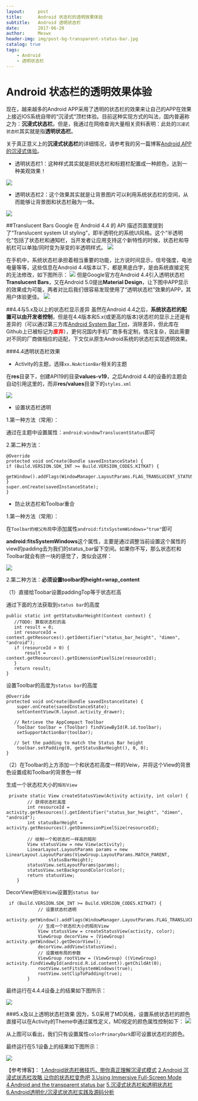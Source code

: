```yaml
---
layout:     post
title:      Android 状态栏的透明效果体验
subtitle:   Android 透明状态栏
date:       2017-06-20
author:     Meswx
header-img: img/post-bg-transparent-status-bar.jpg
catalog: true
tags:
    - Android
    - 透明状态栏
---
```


# Android 状态栏的透明效果体验
现在，越来越多的Android APP采用了透明的状态栏的效果来让自己的APP在效果上接近IOS系统自带的“沉浸式“顶栏体验。目前这种实现方式的叫法，国内普遍称之为：**沉浸式状态栏**。但是，我通过在网络查询大量相关资料表明：此处的`沉浸式状态栏`其实就是指**透明状态栏**。

关于真正意义上的**沉浸式状态栏**的详细情况，请参考我的另一篇博客[Android APP的沉浸式体验]()。

* 透明状态栏1：这种样式其实就是把状态栏和标题栏配置成一种颜色，达到一种美观效果！

![](http://ww2.sinaimg.cn/large/006tNc79gy1g5j6frrad6j30ar022q2p.jpg)

* 透明状态栏2：这个效果其实就是让背景图片可以利用系统状态栏的空间，从而能够让背景图和状态栏融为一体。

![](http://ww4.sinaimg.cn/large/006tNc79gy1g5j6fsavixj30an05ot8s.jpg)

##Translucent Bars
Google 在 Android 4.4 的 API 描述页面里提到了“Translucent system UI styling”，即半透明化的系统UI风格。这个“半透明化”包括了状态栏和通知栏，当开发者让应用支持这个新特性的时候，状态栏和导航栏可以单独/同时变为渐变的半透明样式。
![](http://ww1.sinaimg.cn/large/006tNc79gy1g5j6fs3c4hj30dw09hmx5.jpg)

在手机中，系统状态栏承担着相当重要的功能，比方说时间显示，信号强度，电池电量等等，这些信息在Android 4.4版本以下，都是黑底白字，是由系统直接定死的无法修改，如下图所示：
![](http://ww1.sinaimg.cn/large/006tNc79gy1g5j6frupzjj30dn0c2wel.jpg)
但是Google官方在Android 4.4引入透明状态栏**Translucent Bars**，又在Android 5.0提出**Material Design**，让下图中APP显示的效果成为可能，两者对比后我们很容易发现使用了“透明状态栏”效果的APP，其用户体验更佳。
![](http://ww3.sinaimg.cn/large/006tNc79gy1g5j6frygklj30dv0c4mxj.jpg)

##4.4与5.x及以上的状态栏显示差异
虽然在Android 4.4之后，**系统状态栏的配置可以由开发者控制**，但是在4.4版本和5.x(或更高的版本)状态栏的显示上还是有差异的（可以通过第三方库[Android System Bar Tint](https://github.com/jgilfelt/SystemBarTint)，消除差异，但此库在Github上已被标记为<font color="red">**废弃**</font>），更何况国内手机厂商多有定制，情况复杂，因此需要对不同的厂商做相应的适配，下文仅从原生Android系统的状态栏实现透明效果。

###4.4透明状态栏效果
* Activity的主题，选择`xx.NoActionBar`相关的主题

在**res**目录下，创建API19的目录**values-v19**，之后Android 4.4的设备的主题会自动引用这里的，而非**res/values**目录下的`styles.xml`

![](http://ww2.sinaimg.cn/large/006tNc79gy1g5j6frebf2j30z80a4mxv.jpg)

* 设置状态栏透明

1.第一种方法（常用）：

通过在主题中设置属性：`android:windowTranslucentStatus`即可

2.第二种方法：

```
@Override
protected void onCreate(Bundle savedInstanceState) {
if (Build.VERSION.SDK_INT >= Build.VERSION_CODES.KITKAT) {
   getWindow().addFlags(WindowManager.LayoutParams.FLAG_TRANSLUCENT_STATUS);
}
super.onCreate(savedInstanceState);
}
```

* 防止状态栏和Toolbar重合
 
1.第一种方法（常用）：

在`Toolbar的根父布局`中添加属性`android:fitsSystemWindows="true"`即可

**android:fitsSystemWindows**这个属性，主要是通过调整当前设置这个属性的view的padding去为我们的status_bar留下空间。如果你不写，那么状态栏和Toolbar就会有挤一块的感觉了，类似会这样：

![](http://ww4.sinaimg.cn/large/006tNc79gy1g5j6fr9qjqj30ng056dfs.jpg)

 2.第二种方法：**必须设置toolbar的height=wrap_content**
 
（1）直接给Toobar设置paddingTop等于状态栏高

通过下面的方法获取到`status bar`的高度

```
public static int getStatusBarHeight(Context context) {
   //TODO: 算取状态栏的高
   int result = 0;
   int resourceId = context.getResources().getIdentifier("status_bar_height", "dimen", "android");
   if (resourceId > 0) {
       result = context.getResources().getDimensionPixelSize(resourceId);
   }
   return result;
}
```
设置Toolbar的高度为`status bar`的高度

```
@Override
protected void onCreate(Bundle savedInstanceState) {
    super.onCreate(savedInstanceState);
    setContentView(R.layout.activity_drawer);

   // Retrieve the AppCompact Toolbar
    Toolbar toolbar = (Toolbar) findViewById(R.id.toolbar);
    setSupportActionBar(toolbar);

   // Set the padding to match the Status Bar height
    toolbar.setPadding(0, getStatusBarHeight(), 0, 0);
}
```

（2）在Toolbar的上方添加一个和状态栏高度一样的Veiw，并将这个View的背景色设置成和Toolbar的背景色一样

生成一个状态栏大小的`矩形View`

```
 private static View createStatusView(Activity activity, int color) {
        // 获得状态栏高度
        int resourceId = activity.getResources().getIdentifier("status_bar_height", "dimen", "android");
        int statusBarHeight = activity.getResources().getDimensionPixelSize(resourceId);

        // 绘制一个和状态栏一样高的矩形
        View statusView = new View(activity);
        LinearLayout.LayoutParams params = new LinearLayout.LayoutParams(ViewGroup.LayoutParams.MATCH_PARENT,
                statusBarHeight);
        statusView.setLayoutParams(params);
        statusView.setBackgroundColor(color);
        return statusView;
    }
```
DecorView把`矩形View`设置到`status bar`

```
 if (Build.VERSION.SDK_INT >= Build.VERSION_CODES.KITKAT) {
            // 设置状态栏透明
            activity.getWindow().addFlags(WindowManager.LayoutParams.FLAG_TRANSLUCENT_STATUS);
            // 生成一个状态栏大小的矩形View
            View statusView = createStatusView(activity, color);
            ViewGroup decorView = (ViewGroup) activity.getWindow().getDecorView();
            decorView.addView(statusView);
            // 设置根布局的参数
            ViewGroup rootView = (ViewGroup) ((ViewGroup) activity.findViewById(android.R.id.content)).getChildAt(0);
            rootView.setFitsSystemWindows(true);
            rootView.setClipToPadding(true);
        }
```

最终运行在4.4.4设备上的结果如下图所示：

![](http://ww3.sinaimg.cn/large/006tNc79gy1g5j6fr3nukj30oc0a4aa3.jpg)


###5.x及以上透明状态栏效果
因为，5.0采用了MD风格，设置系统状态栏的颜色直接可以在Activity的Theme中通过属性定义，MD规定的颜色属性控制如下：
![](http://ww1.sinaimg.cn/large/006tNc79gy1g5j6fqzv3hj30dw0oqt8w.jpg)

从上图可以看出，我们只有设置属性`colorPrimaryDark`即可设置状态栏的颜色。

最终运行在5.1设备上的结果如下图所示：

![](http://ww4.sinaimg.cn/large/006tNc79gy1g5j6fquok6j30qg08wglr.jpg)


【参考博客】：
[1.Android状态栏微技巧，带你真正理解沉浸式模式](http://blog.csdn.net/guolin_blog/article/details/51763825)
[2.Android 沉浸式状态栏攻略 让你的状态栏变色吧](http://blog.csdn.net/lmj623565791/article/details/48649563)
[3.Using Immersive Full-Screen Mode](https://developer.android.com/training/system-ui/immersive.html)
[4.Android and the transparent status bar](http://blog.raffaeu.com/archive/2015/04/11/android-and-the-transparent-status-bar.aspx)
[5.沉浸式状态栏和透明状态栏](http://www.jianshu.com/p/28ddbc55d598)
[6.Android透明化/沉浸式状态栏实践及源码分析](http://www.jianshu.com/p/0e76a6a975cc)

